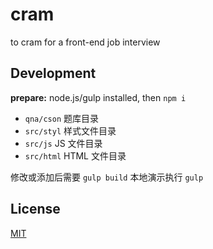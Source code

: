 # cram
to cram for a front-end job interview

## Development

**prepare:** node.js/gulp installed, then `npm i`

- `qna/cson` 题库目录
- `src/styl` 样式文件目录
- `src/js` JS 文件目录
- `src/html` HTML 文件目录

修改或添加后需要 `gulp build`
本地演示执行 `gulp`


## License

[MIT](/LICENSE)